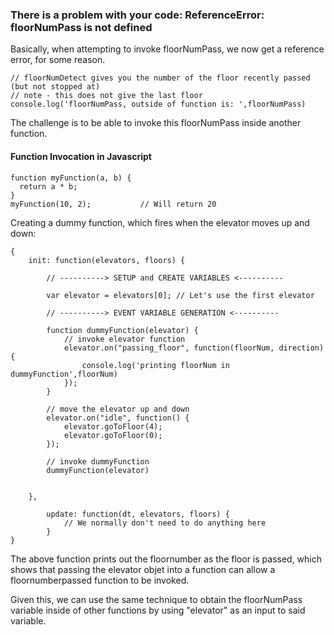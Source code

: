 ### There is a problem with your code: ReferenceError: floorNumPass is not defined

Basically, when attempting to invoke floorNumPass, we now get a reference error, for some reason.

```
// floorNumDetect gives you the number of the floor recently passed (but not stopped at)
// note - this does not give the last floor
console.log('floorNumPass, outside of function is: ',floorNumPass)
```

The challenge is to be able to invoke this floorNumPass inside another function.

#### Function Invocation in Javascript

```
function myFunction(a, b) {
  return a * b;
}
myFunction(10, 2);           // Will return 20
```

Creating a dummy function, which fires when the elevator moves up and down:

```
{
    init: function(elevators, floors) {

        // ----------> SETUP and CREATE VARIABLES <----------

        var elevator = elevators[0]; // Let's use the first elevator

        // ----------> EVENT VARIABLE GENERATION <----------

        function dummyFunction(elevator) {
            // invoke elevator function
            elevator.on("passing_floor", function(floorNum, direction) {
                console.log('printing floorNum in dummyFunction',floorNum)
            });
        }

        // move the elevator up and down
        elevator.on("idle", function() {
            elevator.goToFloor(4);
            elevator.goToFloor(0);         
        });

        // invoke dummyFunction
        dummyFunction(elevator)


    },

        update: function(dt, elevators, floors) {
            // We normally don't need to do anything here
        }
}
```

The above function prints out the floornumber as the floor is passed, which shows that passing the elevator objet into a function can allow a floornumberpassed function to be invoked.

Given this, we can use the same technique to obtain the floorNumPass variable inside of other functions by using "elevator" as an input to said variable.
